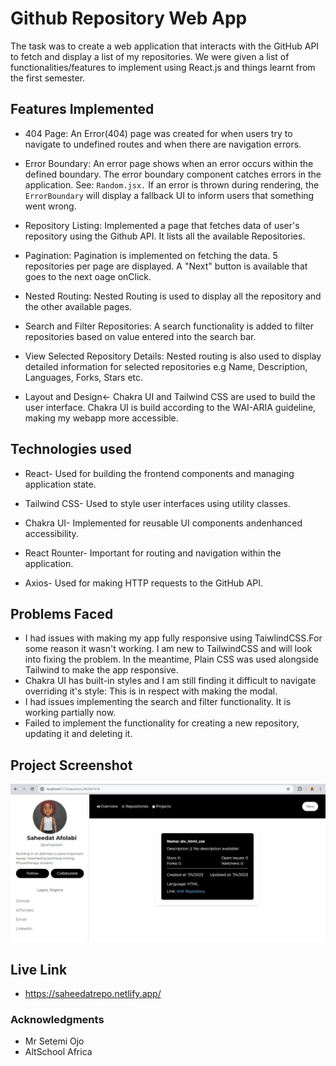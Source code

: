 # Github Repository Web App
The task was to create a web application that interacts with the GitHub API to fetch and display a list of my repositories. We were given a list of functionalities/features to implement using React.js and things learnt from the first semester.

## Features Implemented
- 404 Page: An Error(404) page was created for when users try to navigate to undefined routes and when there are navigation errors.
        
- Error Boundary: An error page shows when an error occurs within the defined boundary. The error boundary component catches errors in the application. See: `Random.jsx.` If an error is thrown during rendering, the `ErrorBoundary` will display a fallback UI to inform users that something went wrong.
        
- Repository Listing: Implemented a page that fetches data of user's repository using the Github API. It lists all the available Repositories.
       
- Pagination: Pagination is implemented on fetching the data. 5 repositories per page are displayed. A "Next" button is available that goes to the next oage onClick.   
   
- Nested Routing: Nested Routing is used to display all the repository and the other available pages.
      
- Search and Filter Repositories: A search functionality is added to filter repositories based on value entered into the search bar.
   
- View Selected Repository Details: Nested routing is also used to display detailed information for selected repositories
e.g Name, Description, Languages, Forks, Stars etc.
  
- Layout and Design<- Chakra UI and Tailwind CSS are used to build the user interface. Chakra UI is build according to the
WAI-ARIA guideline, making my webapp more accessible.
        
## Technologies used
- React- Used for building the frontend components and managing application state.
        
- Tailwind CSS- Used to style user interfaces using utility classes.
        
- Chakra UI- Implemented for reusable UI components andenhanced accessibility.
            
- React Rounter- Important for routing and navigation within the application.   
        
- Axios- Used for making HTTP requests to the GitHub API.
        
## Problems Faced
- I had issues with making my app fully responsive using TaiwlindCSS.For some reason it wasn't working. I am new to TailwindCSS and will look into fixing the problem. In the meantime, Plain CSS was used alongside Tailwind to make the app responsive.
- Chakra UI has built-in styles and I am still finding it difficult to navigate overriding it's style: This is in respect with making the modal.
- I had issues implementing the search and filter functionality. It is working partially now.
- Failed to implement the functionality for creating a new repository, updating it and deleting it.

## Project Screenshot
![RepositoryDetails](/public/Screenshot.png)

## Live Link
- https://saheedatrepo.netlify.app/

### Acknowledgments
- Mr Setemi Ojo
-  AltSchool Africa
